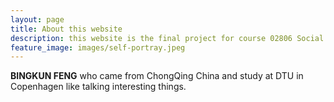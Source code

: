 ```yaml
---
layout: page
title: About this website
description: this website is the final project for course 02806 Social data analysis and visualization Spring 23
feature_image: images/self-portray.jpeg
---
```



**BINGKUN FENG** who came from ChongQing China and study at DTU in Copenhagen like talking interesting things.